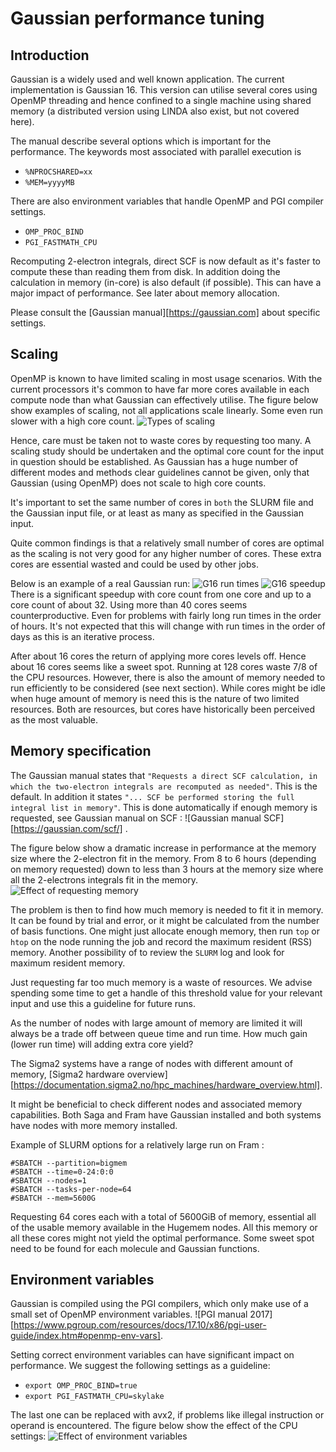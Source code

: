 # Gaussian performance tuning

## Introduction
Gaussian is a widely used and well known application. The current
implementation is Gaussian 16. This version can utilise several cores
using OpenMP threading and hence confined to a single machine using
shared memory (a distributed version using LINDA also exist, but not
covered here).

The manual describe several options which is important for the performance.
The keywords most associated with parallel execution is 
- `%NPROCSHARED=xx`
- `%MEM=yyyyMB`

There are also environment variables that handle OpenMP and PGI compiler settings.
- `OMP_PROC_BIND`
- `PGI_FASTMATH_CPU`

Recomputing 2-electron integrals, direct SCF is now default as it's faster to
compute these than reading them from disk. In addition doing the calculation 
in memory (in-core) is also default (if possible). This can have a major
impact of performance. See later about memory allocation. 

Please consult the [Gaussian manual][https://gaussian.com] about specific settings.


## Scaling
OpenMP is known to have limited scaling in most usage scenarios. With
the current processors it's common to have far more cores available in
each compute node than what Gaussian can effectively utilise. The figure below
show examples of scaling, not all applications scale linearly. Some even run
slower with a high core count. 
![Types of scaling](figures/scaling.png "Types of scaling")

Hence, care must be taken not to waste cores by requesting too many. 
A scaling study should be undertaken and the optimal core count for the input
in question should be established. As Gaussian has a huge number of
different modes and methods clear guidelines cannot be given, only that 
Gaussian (using OpenMP) does not scale to high core counts. 

It's important to set the same number of cores in `both` the SLURM file and the
Gaussian input file, or at least as many as specified in the Gaussian input. 

Quite common findings is that a relatively small number of cores are
optimal as the scaling is not very good for any higher number of
cores. These extra cores are essential wasted and could be used by other jobs.

Below is an example of a real Gaussian run:
![G16 run times](figures/g16-runtimes.png "G16 run times")
![G16 speedup](figures/g16-speedup.png "G16 speedup")
There is a significant speedup with core count from one core and up to
a core count of about 32. Using more than 40 cores seems counterproductive. 
Even for problems with fairly long run times in the order of hours. It's not 
expected that this will change with run times in the order of days as this is 
an iterative process. 

After about 16 cores the return of applying more cores levels
off. Hence about 16 cores seems like a sweet spot. Running at 128
cores waste 7/8 of the CPU resources. However, there is also the
amount of memory needed to run efficiently to be considered (see next
section).  While cores might be idle when huge amount of memory is
need this is the nature of two limited resources. Both are resources,
but cores have historically been perceived  as the most valuable. 

## Memory specification
The Gaussian manual states that `"Requests a direct SCF calculation, in
which the two-electron integrals are recomputed as needed"`. This is
the default. In addition it states `"... SCF be performed storing the full 
integral list in memory"`. This is done automatically if enough memory is requested, 
see Gaussian manual on SCF : ![Gaussian manual SCF][https://gaussian.com/scf/] .

The figure below show a dramatic increase in performance at the memory size
where the 2-electron fit in the memory. From 8 to 6 hours (depending on
memory requested) down to less than 3 hours at the memory size where
all the 2-electrons integrals fit in the memory.
![Effect of requesting memory](figures/g16-mem.png "Performance and memory requested")

The problem is then to find how much memory is needed to fit it in memory. 
It can be found by trial and error, or it might be calculated from the 
number of basis functions. One might just allocate enough memory, then run `top` or
`htop` on the node running the job and record the maximum resident (RSS) memory. 
Another possibility of to review the `SLURM` log and look for maximum resident memory. 

Just requesting far too much memory is a waste of resources.
We advise spending some time to get a handle of this threshold value
for your relevant input and use this a guideline for future runs.

As the number of nodes with large amount of memory are limited it will
always be a trade off between queue time and run time. How much gain
(lower run time) will adding extra core yield?

The Sigma2 systems have a range of nodes with different amount of
memory, [Sigma2 hardware overview][https://documentation.sigma2.no/hpc_machines/hardware_overview.html].

It might be beneficial to check different nodes and associated
memory capabilities. Both Saga and Fram have Gaussian installed and both systems
have nodes with more memory installed. 

Example of SLURM options for a relatively large run on Fram :
```
#SBATCH --partition=bigmem
#SBATCH --time=0-24:0:0
#SBATCH --nodes=1
#SBATCH --tasks-per-node=64
#SBATCH --mem=5600G
``` 
Requesting 64 cores each with a total of 5600GiB of
memory, essential all of the usable memory available in the Hugemem nodes. All this
memory or all these cores might not yield the optimal
performance. Some sweet spot need to be found for each molecule and
Gaussian functions.

## Environment variables
Gaussian is compiled using the PGI compilers, which only make use of a
small set of OpenMP environment variables.
![PGI manual 2017][https://www.pgroup.com/resources/docs/17.10/x86/pgi-user-guide/index.htm#openmp-env-vars].

Setting correct environment variables can have significant impact on
performance.  We suggest the following settings as a guideline:
- `export OMP_PROC_BIND=true`
- `export PGI_FASTMATH_CPU=skylake`

The last one can be replaced with avx2, if problems like illegal
instruction or operand is encountered. The figure below show the effect of
the CPU settings:
![Effect of environment variables](figures/g16-cpu-settings.png "Effect of setting environment variable for CPU")



